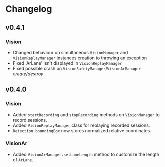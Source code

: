 # Changelog

## v0.4.1

### Vision
- Changed behaviour on simultaneous `VisionManager` and `VisionReplayManager` instances creation to throwing an exception
- Fixed 'ArLane' isn't displayed in `VisionReplayManager`
- Fixed possible crash on `VisionSafetyManager`/`VisionArManager` _create_/_destroy_

## v0.4.0

### Vision
- Added `startRecording` and `stopRecording` methods on `VisionManager` to record sessions.
- Added `VisionReplayManager` class for replaying recorded sessions.
- `Detection.boundingBox` now stores normalized relative coordinates.

### VisionAr
- Added `VisionArManager.setLaneLength` method to customize the length of `ArLane`.
